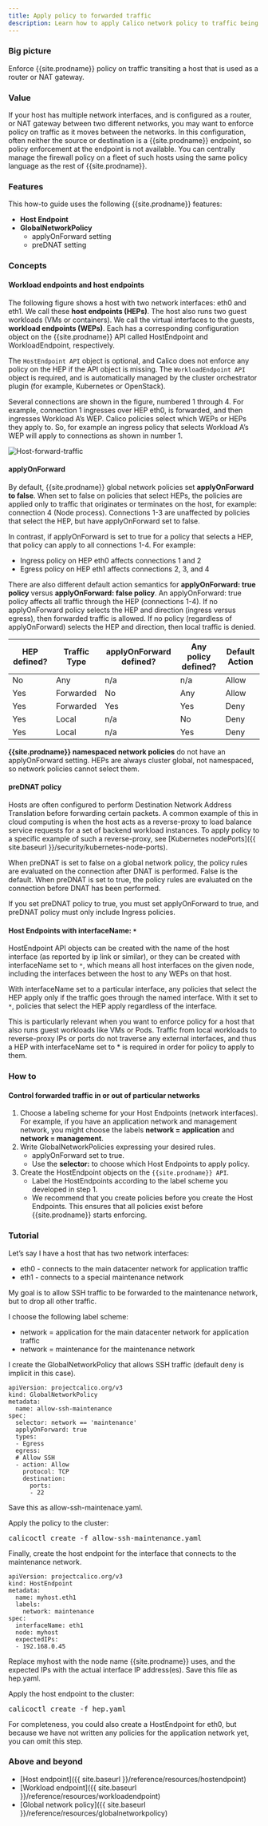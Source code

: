```yaml
---
title: Apply policy to forwarded traffic
description: Learn how to apply Calico network policy to traffic being forward by hosts acting as routers or NAT gateways.
---
```


### Big picture

Enforce {{site.prodname}} policy on traffic transiting a host that is used as a router or NAT gateway.

### Value

If your host has multiple network interfaces, and is configured as a router, or NAT gateway between two different networks, you may want to enforce policy on traffic as it moves between the networks. In this configuration, often neither the source or destination is a {{site.prodname}} endpoint, so policy enforcement at the endpoint is not available. You can centrally manage the firewall policy on a fleet of such hosts using the same policy language as the rest of {{site.prodname}}.

### Features

This how-to guide uses the following {{site.prodname}} features:

- **Host Endpoint**
- **GlobalNetworkPolicy**
  - applyOnForward setting
  - preDNAT setting

### Concepts

#### Workload endpoints and host endpoints

The following figure shows a host with two network interfaces: eth0 and eth1. We call these **host endpoints (HEPs)**. The host also runs two guest workloads (VMs or containers). We call the virtual interfaces to the guests, **workload endpoints (WEPs)**.  Each has a corresponding configuration object on the {{site.prodname}} API called HostEndpoint and WorkloadEndpoint, respectively. 

The `HostEndpoint API` object is optional, and Calico does not enforce any policy on the HEP if the API object is missing. The `WorkloadEndpoint API` object is required, and is automatically managed by the cluster orchestrator plugin (for example, Kubernetes or OpenStack).

Several connections are shown in the figure, numbered 1 through 4. For example, connection 1 ingresses over HEP eth0, is forwarded, and then ingresses Workload A’s WEP. Calico policies select which WEPs or HEPs they apply to. So, for example an ingress policy that selects Workload A’s WEP will apply to connections as shown in number 1.

![Host-forward-traffic]({{site.baseurl}}/images/host-forward-traffic.png)

#### applyOnForward

By default, {{site.prodname}} global network policies set **applyOnForward to false**. When set to false on policies that select HEPs, the policies are applied only to traffic that originates or terminates on the host, for example: connection 4 (Node process). Connections 1-3 are unaffected by policies that select the HEP, but have applyOnForward set to false.

In contrast, if applyOnForward is set to true for a policy that selects a HEP, that policy can apply to all connections 1-4. For example:

- Ingress policy on HEP eth0 affects connections 1 and 2
- Egress policy on HEP eth1 affects connections 2, 3, and 4

There are also different default action semantics for **applyOnForward: true policy** versus **applyOnForward: false policy**.
An applyOnForward: true policy affects all traffic through the HEP (connections 1-4). If no applyOnForward policy selects the HEP and direction (ingress versus egress), then forwarded traffic is allowed.  If no policy (regardless of applyOnForward) selects the HEP and direction, then local traffic is denied.

| **HEP defined?** | **Traffic Type** | **applyOnForward defined?** | **Any policy defined?** | **Default Action** |
| ---------------- | ---------------- | --------------------------- | ----------------------- | ------------------ |
| No               | Any              | n/a                         | n/a                     | Allow              |
| Yes              | Forwarded        | No                          | Any                     | Allow              |
| Yes              | Forwarded        | Yes                         | Yes                     | Deny               |
| Yes              | Local            | n/a                         | No                      | Deny               |
| Yes              | Local            | n/a                         | Yes                     | Deny               |

**{{site.prodname}} namespaced network policies** do not have an applyOnForward setting. HEPs are always cluster global, not namespaced, so network policies cannot select them.

#### preDNAT policy

Hosts are often configured to perform Destination Network Address Translation before forwarding certain packets. A common example of this in cloud computing is when the host acts as a reverse-proxy to load balance service requests for a set of backend workload instances. To apply policy to a specific example of such a reverse-proxy, see [Kubernetes nodePorts]({{ site.baseurl }}/security/kubernetes-node-ports).

When preDNAT is set to false on a global network policy, the policy rules are evaluated on the connection after DNAT is performed. False is the default.  When preDNAT is set to true, the policy rules are evaluated on the connection before DNAT has been performed. 

If you set preDNAT policy to true, you must set applyOnForward to true, and preDNAT policy must only include Ingress policies.

#### Host Endpoints with interfaceName: `*`

HostEndpoint API objects can be created with the name of the host interface (as reported by ip link or similar), or they can be created with interfaceName set to `*`, which means all host interfaces on the given node, including the interfaces between the host to any WEPs on that host.

With interfaceName set to a particular interface, any policies that select the HEP apply only if the traffic goes through the named interface. With it set to `*`, policies that select the HEP apply regardless of the interface.

This is particularly relevant when you want to enforce policy for a host that also runs guest workloads like VMs or Pods. Traffic from local workloads to reverse-proxy IPs or ports do not traverse any external interfaces, and thus a HEP with interfaceName set to * is required in order for policy to apply to them.

### How to

#### Control forwarded traffic in or out of particular networks

1. Choose a labeling scheme for your Host Endpoints (network interfaces).  
   For example, if you have an application network and management network, you might choose the labels **network = application** and **network = management**.
1. Write GlobalNetworkPolicies expressing your desired rules.    
   - applyOnForward set to true.   
   - Use the **selector:** to choose which Host Endpoints to apply policy.
1. Create the HostEndpoint objects on the `{{site.prodname}} API`.    
   - Label the HostEndpoints according to the label scheme you developed in step 1.    
   - We recommend that you create policies before you create the Host Endpoints. This ensures that all policies exist before {{site.prodname}} starts enforcing.     

### Tutorial

Let’s say I have a host that has two network interfaces:

- eth0 -  connects to the main datacenter network for application traffic
- eth1 -  connects to a special maintenance network

My goal is to allow SSH traffic to be forwarded to the maintenance network, but to drop all other traffic.

I choose the following label scheme:

- network = application for the main datacenter network for application traffic
- network = maintenance for the maintenance network

I create the GlobalNetworkPolicy that allows SSH traffic (default deny is implicit in this case).

```
apiVersion: projectcalico.org/v3
kind: GlobalNetworkPolicy
metadata:
  name: allow-ssh-maintenance
spec:
  selector: network == 'maintenance'
  applyOnForward: true
  types:
  - Egress
  egress:
  # Allow SSH
  - action: Allow
    protocol: TCP
    destination:
      ports:
      - 22
```

Save this as allow-ssh-maintenace.yaml.

Apply the policy to the cluster:

<pre>
calicoctl create -f allow-ssh-maintenance.yaml
</pre>

Finally, create the host endpoint for the interface that connects to the maintenance network.

```
apiVersion: projectcalico.org/v3
kind: HostEndpoint
metadata:
  name: myhost.eth1
  labels:
    network: maintenance
spec:
  interfaceName: eth1
  node: myhost
  expectedIPs:
  - 192.168.0.45
```

Replace myhost with the node name {{site.prodname}} uses, and the expected IPs with the actual interface IP address(es).  Save this file as hep.yaml.

Apply the host endpoint to the cluster:

<pre>
calicoctl create -f hep.yaml
</pre>

For completeness, you could also create a HostEndpoint for eth0, but because we have not written any policies for the application network yet, you can omit this step.

### Above and beyond

- [Host endpoint]({{ site.baseurl }}/reference/resources/hostendpoint)
- [Workload endpoint]({{ site.baseurl }}/reference/resources/workloadendpoint)
- [Global network policy]({{ site.baseurl }}/reference/resources/globalnetworkpolicy)
